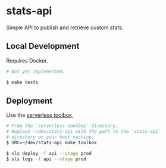 # stats-api

Simple API to publish and retrieve custom stats.

## Local Development

Requires Docker.

```sh
# Not yet implemented.

$ make tests
```

## Deployment

Use the [serverless toolbox](https://github.com/Elizabeth-Warren/serverless-toolbox),

```sh
# From the `serverless-toolbox` directory,
# Replace ~/dev/stats-api with the path to the `stats-api`
# directory on your host machine.
$ SRC=~/dev/stats-api make toolbox

$ sls deploy -f api --stage prod
$ sls logs -f api --stage prod
```
